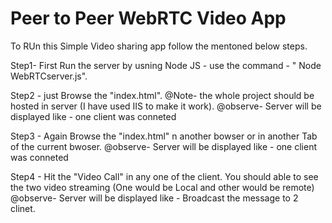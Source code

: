 #  Peer to Peer WebRTC Video App
To RUn this Simple Video sharing app follow the mentoned below steps.

Step1- First Run the server by usning Node JS - use the command - " Node WebRTCserver.js".

Step2 - just Browse the "index.html". 
@Note- the whole project should be hosted in server (I have used IIS to make it work).
@observe- Server will be displayed like - one client was conneted

Step3 - Again Browse the "index.html" n another bowser or in another Tab of the current bwoser.
@observe- Server will be displayed like - one client was conneted

Step4 - Hit the "Video Call" in any one of the client.
       You should able to see the two video streaming (One would be Local and other would be remote)
@observe- Server will be displayed like - Broadcast the message to 2 clinet.
